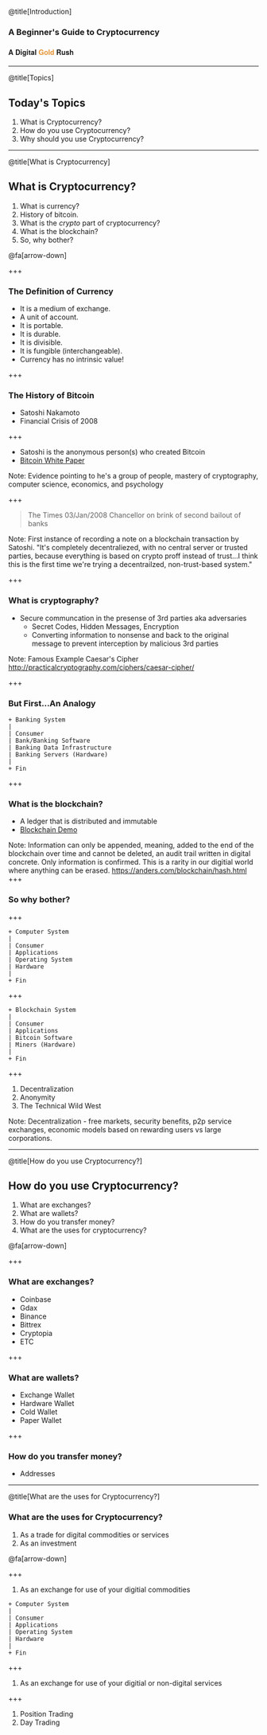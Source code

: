 @title[Introduction]

### A Beginner's Guide to Cryptocurrency

#### <span style="font-family:Helvetica Neue; font-weight:bold">A Digital <span style="color:#e49436">Gold</span> Rush</span>

---

@title[Topics]

## Today's Topics

1. What is Cryptocurrency?
2. How do you use Cryptocurrency?
3. Why should you use Cryptocurrency?

---

@title[What is Cryptocurrency]

## What is Cryptocurrency?

1. What is currency?
2. History of bitcoin.
3. What is the _crypto_ part of cryptocurrency?
4. What is the blockchain?
5. So, why bother?

@fa[arrow-down]

+++

### The Definition of Currency

* It is a medium of exchange.
* A unit of account.
* It is portable.
* It is durable.
* It is divisible.
* It is fungible (interchangeable).
* Currency has no intrinsic value!

+++

### The History of Bitcoin

* Satoshi Nakamoto
* Financial Crisis of 2008

+++

* Satoshi is the anonymous person(s) who created Bitcoin
* [Bitcoin White Paper](https://bitcoin.org/bitcoin.pdf)

Note: Evidence pointing to he's a group of people, mastery of cryptography, computer science, economics, and psychology

+++

> The Times 03/Jan/2008 Chancellor on brink of second bailout of banks

Note:
First instance of recording a note on a blockchain transaction by Satoshi. "It's completely decentraliezed, with no central server or trusted parties, because everything is based on crypto proff instead of trust...I think this is the first time we're trying a decentrailzed, non-trust-based system."

+++

### What is cryptography?

* Secure communcation in the presense of 3rd parties aka adversaries
    * Secret Codes, Hidden Messages, Encryption
    * Converting information to nonsense and back to the original message to prevent interception by malicious 3rd parties

Note:
Famous Example Caesar's Cipher http://practicalcryptography.com/ciphers/caesar-cipher/

+++

### But First...An Analogy

```
+ Banking System
|
| Consumer
| Bank/Banking Software
| Banking Data Infrastructure
| Banking Servers (Hardware)
|
+ Fin
```

+++

### What is the blockchain?

* A ledger that is distributed and immutable
* [Blockchain Demo](https://www.youtube.com/watch?v=_160oMzblY8)

Note:
Information can only be appended, meaning, added to the end of the blockchain over time and cannot be deleted, an audit trail written in digital concrete. Only information is confirmed. This is a rarity in our digitial world where anything can be erased. https://anders.com/blockchain/hash.html
+++

### So why bother?

+++

```
+ Computer System
|
| Consumer
| Applications
| Operating System
| Hardware
|
+ Fin
```

+++

```
+ Blockchain System
|
| Consumer
| Applications
| Bitcoin Software
| Miners (Hardware)
|
+ Fin
```

+++

1. Decentralization
2. Anonymity
3. The Technical Wild West

Note:
Decentralization - free markets, security benefits, p2p service exchanges, economic models based on rewarding users vs large corporations.

---

@title[How do you use Cryptocurrency?]

## How do you use Cryptocurrency?

1. What are exchanges?
2. What are wallets?
3. How do you transfer money?
4. What are the uses for cryptocurrency?

@fa[arrow-down]

+++

### What are exchanges?

* Coinbase
* Gdax
* Binance
* Bittrex
* Cryptopia
* ETC

+++

### What are wallets?

* Exchange Wallet
* Hardware Wallet
* Cold Wallet
* Paper Wallet

+++

### How do you transfer money?

* Addresses

---

@title[What are the uses for Cryptocurrency?]

### What are the uses for Cryptocurrency?

1. As a trade for digital commodities or services
2. As an investment

@fa[arrow-down]

+++

1. As an exchange for use of your digitial commodities

```
+ Computer System
|
| Consumer
| Applications
| Operating System
| Hardware
|
+ Fin
```

+++

1. As an exchange for use of your digitial or non-digital services

+++

1. Position Trading
2. Day Trading
